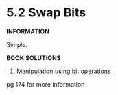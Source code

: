 <h1>5.2 Swap Bits </h1>

**INFORMATION**

Simple.

**BOOK SOLUTIONS**

1. Manipulation using bit operations

pg 174 for more information
